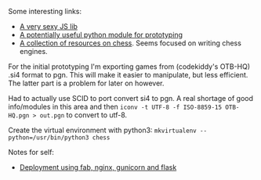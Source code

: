 Some interesting links:

- [A very sexy JS lib](http://ebemunk.github.io/chess-dataviz/)
- [A potentially useful python module for prototyping](https://pypi.python.org/pypi/python-chess)
- [A collection of resources on chess](https://chessprogramming.wikispaces.com/). Seems focused on writing chess engines.

For the initial prototyping I'm exporting games from (codekiddy's OTB-HQ) .si4 format to pgn. This will make it easier to manipulate, but less efficient. The latter part is a problem for later on however.

Had to actually use SCID to port convert si4 to pgn. A real shortage of good info/modules in this area and then 
`iconv -t UTF-8 -f ISO-8859-15 OTB-HQ.pgn > out.pgn` to convert to utf-8.

Create the virtual environment with python3: 
`mkvirtualenv --python=/usr/bin/python3 chess`

Notes for self: 
- [Deployment using fab, nginx, gunicorn and flask](https://realpython.com/blog/python/kickstarting-flask-on-ubuntu-setup-and-deployment/)